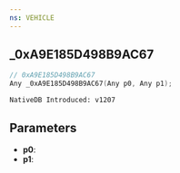 ```yaml
---
ns: VEHICLE
---
```

## _0xA9E185D498B9AC67

```c
// 0xA9E185D498B9AC67
Any _0xA9E185D498B9AC67(Any p0, Any p1);
```

```
NativeDB Introduced: v1207
```

## Parameters
* **p0**:
* **p1**:
